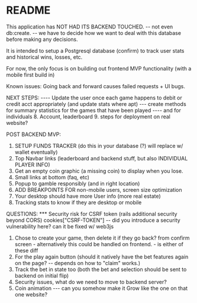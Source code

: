 # README

This application has NOT HAD ITS BACKEND TOUCHED.
-- not even db:create.
-- we have to decide how we want to deal with this database before making any decisions.

It is intended to setup a Postgresql database (confirm) to track user stats and historical wins, losses, etc.

For now, the only focus is on building out frontend MVP functionality (with a mobile first build in)


Known issues:
Going back and forward causes failed requests + UI bugs.


NEXT STEPS:
---- Update the user once each game happens to debit or credit acct appropriately (and update stats where apt)
 --- create methods for summary statistics for the games that have been played
     ---- and for individuals
8. Account, leaderboard
9. steps for deployment on real website?


POST BACKEND MVP:
1. SETUP FUNDS TRACKER (do this in your database (?) will replace w/ wallet eventually)
5. Top Navbar links (leaderboard and backend stuff, but also INDIVIDUAL PLAYER INFO)
1. Get an empty coin graphic (a missing coin) to display when you lose.
5. Small links at bottom (faq, etc)
6. Popup to gamble responsibly (and in right location)
7. ADD BREAKPOINTS FOR non-mobile users, screen size optimization
8. Your desktop should have more User info (more real estate)
9. Tracking stats to know if they are desktop or mobile

QUESTIONS:
*** Security risk for CSRF token (rails additional security beyond CORS)
   cookies["CSRF-TOKEN"] -- did you introduce a security vulnerability here? can it be fixed w/ web3js
1. Chose to create your game, then delete it if they go back? from confirm screen - alternatively this could be handled on frontend. - is either of these diff
2. For the play again button (should it natively have the bet features again on the page? -- depends on how to "claim" works.)
3. Track the bet in state too (both the bet and selection should be sent to backend on initial flip)
4. Security issues, what do we need to move to backend server?
5. Coin animation --- can you somehow make it Grow like the one on that one website?